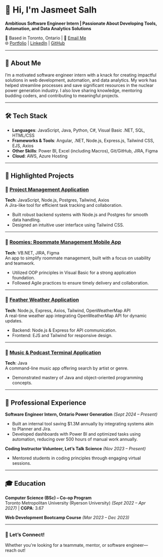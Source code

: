 # 👋 Hi, I'm Jasmeet Salh
**Ambitious Software Engineer Intern | Passionate About Developing Tools, Automation, and Data Analytics Solutions**

📍 Based in Toronto, Ontario | 📧 [Email Me](mailto:jsalh@torontomu.ca)  
🌐 [Portfolio](https://jasmeetssalh.github.io/thisIsJasmeetV2/) | [LinkedIn](https://www.linkedin.com/in/jasmeet-salh-884486240/) | [GitHub](https://github.com/jasmeetSSalh)  

---

## 🚀 About Me
I’m a motivated software engineer intern with a knack for creating impactful solutions in web development, automation, and data analytics. My work has helped streamline processes and save significant resources in the nuclear power generation industry. I also love sharing knowledge, mentoring budding coders, and contributing to meaningful projects.

---

## 🛠️ Tech Stack
- **Languages**: JavaScript, Java, Python, C#, Visual Basic .NET, SQL, HTML/CSS  
- **Frameworks & Tools**: Angular, .NET, Node.js, Express.js, Tailwind CSS, EJS, Axios  
- **Other Skills**: Power BI, Excel (including Macros), Git/GitHub, JIRA, Figma  
- **Cloud**: AWS, Azure Hosting  

---

## 📂 Highlighted Projects

### 🔗 [Project Management Application](https://github.com/jasmeetSSalh/projectManagementApp3000)  
**Tech**: JavaScript, Node.js, Postgres, Tailwind, Axios  
A Jira-like tool for efficient task tracking and collaboration.  
- Built robust backend systems with Node.js and Postgres for smooth data handling.  
- Designed an intuitive user interface using Tailwind CSS.  

---

### 🔗 [Roomies: Roommate Management Mobile App](https://github.com/jasmeetSSalh/Roomies)  
**Tech**: VB.NET, JIRA, Figma  
An app to simplify roommate management, built with a focus on usability and teamwork.  
- Utilized OOP principles in Visual Basic for a strong application foundation.  
- Followed Agile practices to ensure timely delivery and collaboration.  

---

### 🔗 [Feather Weather Application](https://github.com/jasmeetSSalh/feather-weather)  
**Tech**: Node.js, Express, Axios, Tailwind, OpenWeatherMap API  
A real-time weather app integrating OpenWeatherMap API for dynamic updates.  
- Backend: Node.js & Express for API communication.  
- Frontend: EJS and Tailwind for responsive design.  

---

### 🔗 [Music & Podcast Terminal Application](https://github.com/jasmeetSSalh/Terminal-Spotify-Clone)  
**Tech**: Java  
A command-line music app offering search by artist or genre.  
- Demonstrated mastery of Java and object-oriented programming concepts.  

---

## 💼 Professional Experience
**Software Engineer Intern, Ontario Power Generation** *(Sept 2024 – Present)*  
- Built an internal tool saving $1.3M annually by integrating systems akin to Planner and Jira.  
- Developed dashboards with Power BI and optimized tasks using automation, reducing over 500 hours of manual work annually.  

**Coding Instructor Volunteer, Let’s Talk Science** *(Nov 2023 – Present)*  
- Mentored students in coding principles through engaging virtual sessions.  

---

## 🎓 Education
**Computer Science (BSc) – Co-op Program**  
Toronto Metropolitan University (Ryerson University) *(Sept 2022 – Apr 2027)* | **CGPA**: 3.67  

**Web Development Bootcamp Course** *(Mar 2023 – Dec 2023)*  

---

### 🌟 Let’s Connect!  
Whether you're looking for a teammate, mentor, or software engineer—reach out!
